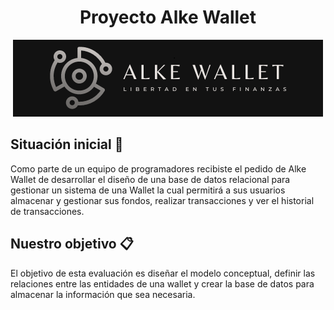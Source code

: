 <h1 align="center">Proyecto Alke Wallet</h1>
<p align="center"><img src="https://github.com/Rafael-Serrano-V/alkeWallet/blob/main/img/logo-alke-wallet.png"> </p>


<h2>Situación inicial 📍</h2>
<p>Como parte de un equipo de programadores recibiste el pedido de Alke
Wallet de desarrollar el diseño de una base de datos relacional para
gestionar un sistema de una Wallet la cual permitirá a sus usuarios
almacenar y gestionar sus fondos, realizar transacciones y ver el
historial de transacciones.</p>

<h2>Nuestro objetivo 📋 </h2>
<p>
El objetivo de esta evaluación es diseñar el modelo conceptual, definir las
relaciones entre las entidades de una wallet y crear la base de datos para
almacenar la información que sea necesaria.
</p>
